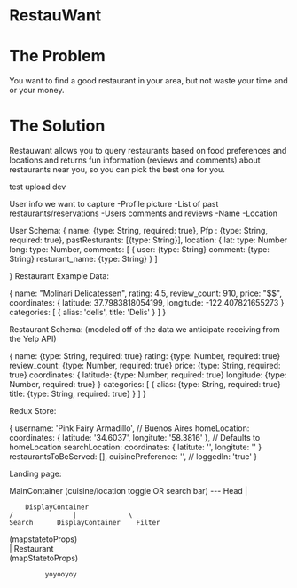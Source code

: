 # RestauWant

# The Problem

You want to find a good restaurant in your area, but not waste your time and or your money.

# The Solution 
Restauwant allows you to query restaurants based on food preferences and locations and returns fun information (reviews and comments) about restaurants near you, so you can pick the best one for you.

test upload dev


User info we want to capture
	-Profile picture
	-List of past restaurants/reservations
	-Users comments and reviews
	-Name
	-Location

User Schema:
{
    name: {type: String, required: true},
    Pfp : {type: String, required: true},
    pastResturants: [{type: String}],
    location: {
        lat: type: Number
        long: type: Number,
    comments: [
        {
            user: {type: String}
            comment: {type: String}
            resturant_name: {type: String} 
        }
    ]
    
}
Restaurant Example Data:

{
    name: "Molinari Delicatessen",
    rating: 4.5,
    review_count: 910,
    price: "$$",
    coordinates: {
        latitude: 37.7983818054199,
        longitude: -122.407821655273
    }
    categories: [
        {
            alias: 'delis',
            title: 'Delis'
        }
    ]
}

Restaurant Schema: (modeled off of the data we anticipate receiving from the Yelp API)

{
    name: {type: String, required: true}
    rating: {type: Number, required: true}
    review_count: {type: Number, required: true}
    price: {type: String, required: true}
    coordinates: {
        latitude: {type: Number, required: true}
        longitude: {type: Number, required: true}
    }
    categories: [
        {
            alias: {type: String, required: true}
            title: {type: String, required: true}
        }
    ]
}

Redux Store:

{
  username: 'Pink Fairy Armadillo',
    // Buenos Aires
  homeLocation: coordinates: {
    latitude: '34.6037',
    longitute: '58.3816'
  },
  // Defaults to homeLocation
  searchLocation: coordinates: {
      latitute: '',
      longitute: ''
  }
  restaurantsToBeServed: [],
  cuisinePreference: '',
  // loggedIn: 'true'
 }


Landing page:



MainContainer (cuisine/location toggle OR search bar)      ---          Head
               |                    
    
        DisplayContainer
    /               |             \
    Search      DisplayContainer    Filter
(mapstatetoProps)     
                    |
            Restaurant  
            (mapStatetoProps)


             yoyooyoy
